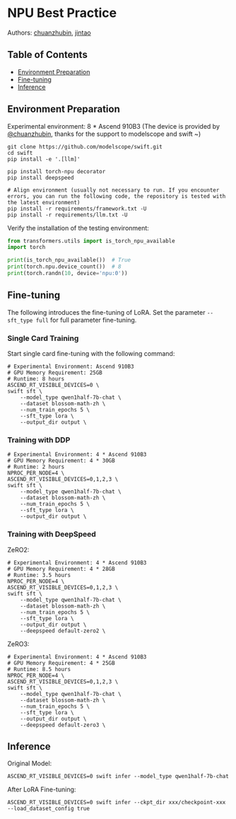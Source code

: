 # NPU Best Practice
Authors: [chuanzhubin](https://github.com/chuanzhubin), [jintao](https://github.com/Jintao-Huang)

## Table of Contents
- [Environment Preparation](#Environment-Preparation)
- [Fine-tuning](#Fine-tuning)
- [Inference](#Inference)

## Environment Preparation

Experimental environment: 8 * Ascend 910B3 (The device is provided by [@chuanzhubin](https://github.com/chuanzhubin), thanks for the support to modelscope and swift ~)

```shell
git clone https://github.com/modelscope/swift.git
cd swift
pip install -e '.[llm]'

pip install torch-npu decorator
pip install deepspeed

# Align environment (usually not necessary to run. If you encounter errors, you can run the following code, the repository is tested with the latest environment)
pip install -r requirements/framework.txt -U
pip install -r requirements/llm.txt -U
```

Verify the installation of the testing environment:
```python
from transformers.utils import is_torch_npu_available
import torch

print(is_torch_npu_available())  # True
print(torch.npu.device_count())  # 8
print(torch.randn(10, device='npu:0'))
```

## Fine-tuning
The following introduces the fine-tuning of LoRA. Set the parameter `--sft_type full` for full parameter fine-tuning.


### Single Card Training

Start single card fine-tuning with the following command:

```shell
# Experimental Environment: Ascend 910B3
# GPU Memory Requirement: 25GB
# Runtime: 8 hours
ASCEND_RT_VISIBLE_DEVICES=0 \
swift sft \
    --model_type qwen1half-7b-chat \
    --dataset blossom-math-zh \
    --num_train_epochs 5 \
    --sft_type lora \
    --output_dir output \
```


### Training with DDP

```shell
# Experimental Environment: 4 * Ascend 910B3
# GPU Memory Requirement: 4 * 30GB
# Runtime: 2 hours
NPROC_PER_NODE=4 \
ASCEND_RT_VISIBLE_DEVICES=0,1,2,3 \
swift sft \
    --model_type qwen1half-7b-chat \
    --dataset blossom-math-zh \
    --num_train_epochs 5 \
    --sft_type lora \
    --output_dir output \
```


### Training with DeepSpeed

ZeRO2:
```shell
# Experimental Environment: 4 * Ascend 910B3
# GPU Memory Requirement: 4 * 28GB
# Runtime: 3.5 hours
NPROC_PER_NODE=4 \
ASCEND_RT_VISIBLE_DEVICES=0,1,2,3 \
swift sft \
    --model_type qwen1half-7b-chat \
    --dataset blossom-math-zh \
    --num_train_epochs 5 \
    --sft_type lora \
    --output_dir output \
    --deepspeed default-zero2 \
```

ZeRO3:
```shell
# Experimental Environment: 4 * Ascend 910B3
# GPU Memory Requirement: 4 * 25GB
# Runtime: 8.5 hours
NPROC_PER_NODE=4 \
ASCEND_RT_VISIBLE_DEVICES=0,1,2,3 \
swift sft \
    --model_type qwen1half-7b-chat \
    --dataset blossom-math-zh \
    --num_train_epochs 5 \
    --sft_type lora \
    --output_dir output \
    --deepspeed default-zero3 \
```


## Inference

Original Model:
```shell
ASCEND_RT_VISIBLE_DEVICES=0 swift infer --model_type qwen1half-7b-chat
```

After LoRA Fine-tuning:
```shell
ASCEND_RT_VISIBLE_DEVICES=0 swift infer --ckpt_dir xxx/checkpoint-xxx --load_dataset_config true
```
